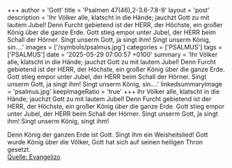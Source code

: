 +++
author = 'Gott'
title = 'Psalmen 47(46),2-3.6-7.8-9'
layout = 'post'
description = 'Ihr Völker alle, klatscht in die Hände; jauchzt Gott zu mit lautem Jubel! Denn Furcht gebietend ist der HERR, der Höchste, ein großer König über die ganze Erde. Gott stieg empor unter Jubel, der HERR beim Schall der Hörner. Singt unserm Gott, ja singt ihm! Singt unserm König, sin....'
images = ['/symbols/psalmus.jpg']
categories = ['PSALMUS']
tags = ['PSALMUS']
date = '2025-05-29 07:00:57 +0100'
summary = 'Ihr Völker alle, klatscht in die Hände; jauchzt Gott zu mit lautem Jubel! Denn Furcht gebietend ist der HERR, der Höchste, ein großer König über die ganze Erde. Gott stieg empor unter Jubel, der HERR beim Schall der Hörner. Singt unserm Gott, ja singt ihm! Singt unserm König, sin....'
linkedsummaryImage = 'psalmus.jpg'
keepImageRatio = 'true'
+++
Ihr Völker alle, klatscht in die Hände; jauchzt Gott zu mit lautem Jubel!
Denn Furcht gebietend ist der HERR, der Höchste, ein großer König über die ganze Erde.
Gott stieg empor unter Jubel, der HERR beim Schall der Hörner.
Singt unserm Gott, ja singt ihm! Singt unserm König, singt ihm!

Denn König der ganzen Erde ist Gott.<!--more--> Singt ihm ein Weisheitslied!
Gott wurde König über die Völker, Gott hat sich auf seinen heiligen Thron gesetzt.<br> [Quelle: Evangelizo](https://evangeliumtagfuertag.org/DE/gospel)